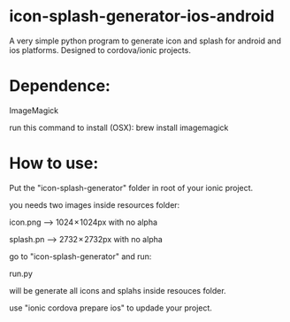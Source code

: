 # icon-splash-generator-ios-android

A very simple python program to generate icon and splash for android and ios platforms.
Designed to cordova/ionic projects.

# Dependence:
ImageMagick

run this command to install (OSX):
brew install imagemagick

# How to use:
Put the "icon-splash-generator" folder in root of your ionic project.

you needs two images inside resources folder: 

icon.png --> 1024 × 1024px with no alpha

splash.pn --> 2732 × 2732px with no alpha

go to "icon-splash-generator" and run:

run.py

will be generate all icons and splahs inside resouces folder.

use "ionic cordova prepare ios" to updade your project.

